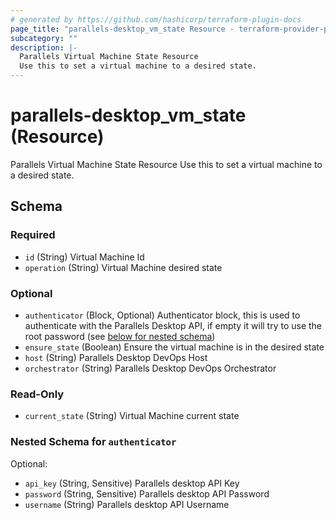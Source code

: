 ```yaml
---
# generated by https://github.com/hashicorp/terraform-plugin-docs
page_title: "parallels-desktop_vm_state Resource - terraform-provider-parallels-desktop"
subcategory: ""
description: |-
  Parallels Virtual Machine State Resource
  Use this to set a virtual machine to a desired state.
---
```


# parallels-desktop_vm_state (Resource)

Parallels Virtual Machine State Resource
 Use this to set a virtual machine to a desired state.



<!-- schema generated by tfplugindocs -->
## Schema

### Required

- `id` (String) Virtual Machine Id
- `operation` (String) Virtual Machine desired state

### Optional

- `authenticator` (Block, Optional) Authenticator block, this is used to authenticate with the Parallels Desktop API, if empty it will try to use the root password (see [below for nested schema](#nestedblock--authenticator))
- `ensure_state` (Boolean) Ensure the virtual machine is in the desired state
- `host` (String) Parallels Desktop DevOps Host
- `orchestrator` (String) Parallels Desktop DevOps Orchestrator

### Read-Only

- `current_state` (String) Virtual Machine current state

<a id="nestedblock--authenticator"></a>
### Nested Schema for `authenticator`

Optional:

- `api_key` (String, Sensitive) Parallels desktop API Key
- `password` (String, Sensitive) Parallels desktop API Password
- `username` (String) Parallels desktop API Username
